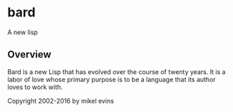 # bard

A new lisp

## Overview

Bard is a new Lisp that has evolved over the course of twenty
years. It is a labor of love whose primary purpose is to be a language
that its author loves to work with.

Copyright 2002-2016 by mikel evins
